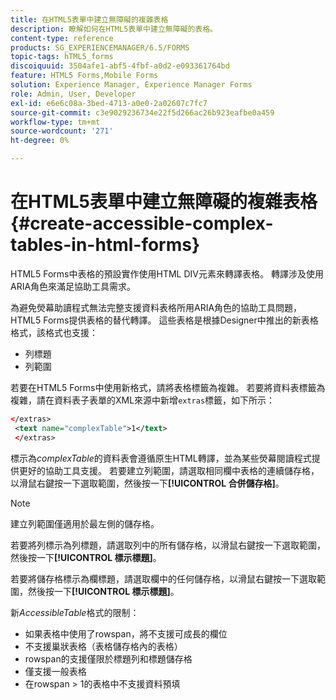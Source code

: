 ```yaml
---
title: 在HTML5表單中建立無障礙的複雜表格
description: 瞭解如何在HTML5表單中建立無障礙的表格。
content-type: reference
products: SG_EXPERIENCEMANAGER/6.5/FORMS
topic-tags: hTML5_forms
discoiquuid: 3504afe1-abf5-4fbf-a0d2-e093361764bd
feature: HTML5 Forms,Mobile Forms
solution: Experience Manager, Experience Manager Forms
role: Admin, User, Developer
exl-id: e6e6c08a-3bed-4713-a0e0-2a02607c7fc7
source-git-commit: c3e9029236734e22f5d266ac26b923eafbe0a459
workflow-type: tm+mt
source-wordcount: '271'
ht-degree: 0%

---
```


# 在HTML5表單中建立無障礙的複雜表格 {#create-accessible-complex-tables-in-html-forms}

HTML5 Forms中表格的預設實作使用HTML DIV元素來轉譯表格。 轉譯涉及使用ARIA角色來滿足協助工具需求。

為避免熒幕助讀程式無法完整支援資料表格所用ARIA角色的協助工具問題，HTML5 Forms提供表格的替代轉譯。 這些表格是根據Designer中推出的新表格格式，該格式也支援：

* 列標題
* 列範圍

若要在HTML5 Forms中使用新格式，請將表格標籤為複雜。 若要將資料表標籤為複雜，請在資料表子表單的XML來源中新增`extras`標籤，如下所示：

```xml
</extras>
 <text name="complexTable">1</text>
 </extras>
```

標示為&#x200B;*complexTable*&#x200B;的資料表會遵循原生HTML轉譯，並為某些熒幕閱讀程式提供更好的協助工具支援。  若要建立列範圍，請選取相同欄中表格的連續儲存格，以滑鼠右鍵按一下選取範圍，然後按一下&#x200B;**[!UICONTROL 合併儲存格]**。

>[!NOTE]
>
>建立列範圍僅適用於最左側的儲存格。

若要將列標示為列標題，請選取列中的所有儲存格，以滑鼠右鍵按一下選取範圍，然後按一下&#x200B;**[!UICONTROL 標示標題]**。

若要將儲存格標示為欄標題，請選取欄中的任何儲存格，以滑鼠右鍵按一下選取範圍，然後按一下&#x200B;**[!UICONTROL 標示標題]**。

新&#x200B;*AccessibleTable*&#x200B;格式的限制：

* 如果表格中使用了rowspan，將不支援可成長的欄位
* 不支援巢狀表格（表格儲存格內的表格）
* rowspan的支援僅限於標題列和標題儲存格
* 僅支援一般表格
* 在rowspan > 1的表格中不支援資料預填

